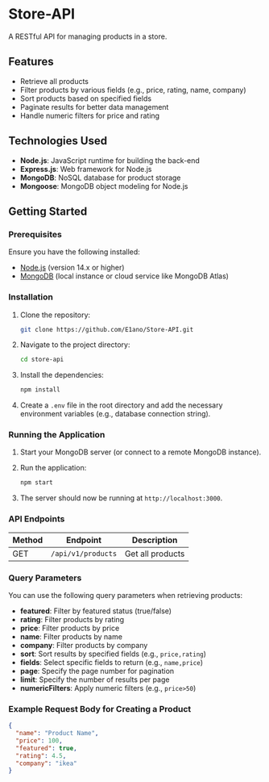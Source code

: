 # Store-API

A RESTful API for managing products in a store.

## Features

- Retrieve all products
- Filter products by various fields (e.g., price, rating, name, company)
- Sort products based on specified fields
- Paginate results for better data management
- Handle numeric filters for price and rating

## Technologies Used

- **Node.js**: JavaScript runtime for building the back-end
- **Express.js**: Web framework for Node.js
- **MongoDB**: NoSQL database for product storage
- **Mongoose**: MongoDB object modeling for Node.js

## Getting Started

### Prerequisites

Ensure you have the following installed:

- [Node.js](https://nodejs.org/) (version 14.x or higher)
- [MongoDB](https://www.mongodb.com/try/download/community) (local instance or cloud service like MongoDB Atlas)

### Installation

1. Clone the repository:

   ```bash
   git clone https://github.com/E1ano/Store-API.git
   ```

2. Navigate to the project directory:

   ```bash
   cd store-api
   ```

3. Install the dependencies:

   ```bash
   npm install
   ```

4. Create a `.env` file in the root directory and add the necessary environment variables (e.g., database connection string).

### Running the Application

1. Start your MongoDB server (or connect to a remote MongoDB instance).

2. Run the application:

   ```bash
   npm start
   ```

3. The server should now be running at `http://localhost:3000`.

### API Endpoints

| Method | Endpoint           | Description      |
| ------ | ------------------ | ---------------- |
| GET    | `/api/v1/products` | Get all products |

### Query Parameters

You can use the following query parameters when retrieving products:

- **featured**: Filter by featured status (true/false)
- **rating**: Filter products by rating
- **price**: Filter products by price
- **name**: Filter products by name
- **company**: Filter products by company
- **sort**: Sort results by specified fields (e.g., `price,rating`)
- **fields**: Select specific fields to return (e.g., `name,price`)
- **page**: Specify the page number for pagination
- **limit**: Specify the number of results per page
- **numericFilters**: Apply numeric filters (e.g., `price>50`)

### Example Request Body for Creating a Product

```json
{
  "name": "Product Name",
  "price": 100,
  "featured": true,
  "rating": 4.5,
  "company": "ikea"
}
```
